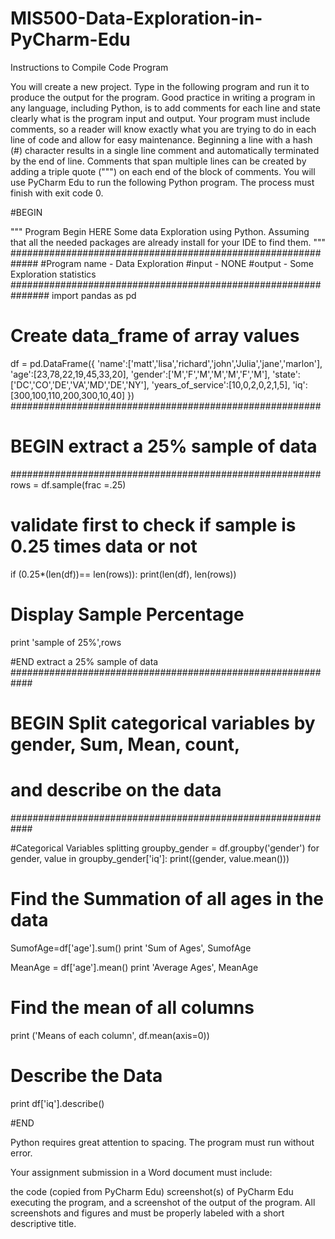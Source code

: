 # MIS500-Data-Exploration-in-PyCharm-Edu
Instructions to Compile Code Program

You will create a new project. Type in the following program and run it to produce the output for the program. Good practice in writing a program in any language, including Python, is to add comments for each line and state clearly what is the program input and output. Your program must include comments, so a reader will know exactly what you are trying to do in each line of code and allow for easy maintenance. Beginning a line with a hash (#) character results in a single line comment and automatically terminated by the end of line. Comments that span multiple lines can be created by adding a triple quote (""") on each end of the block of comments.  You will use PyCharm Edu to run the following Python program. The process must finish with exit code 0.

 

#BEGIN

""" Program Begin HERE
Some data Exploration using Python. Assuming that all the needed packages
 are already install for your IDE to find them.
"""
#############################################################
#Program name - Data Exploration
#input - NONE
#output - Some Exploration statistics
###############################################################
import pandas as pd

# Create data_frame of array values
df = pd.DataFrame({
    'name':['matt','lisa','richard','john','Julia','jane','marlon'],
    'age':[23,78,22,19,45,33,20],
    'gender':['M','F','M','M','M','F','M'],
    'state':['DC','CO','DE','VA','MD','DE','NY'],
    'years_of_service':[10,0,2,0,2,1,5],
    'iq':[300,100,110,200,300,10,40]
})
########################################################
# BEGIN extract a 25% sample of data
########################################################
rows = df.sample(frac =.25)
# validate first to check if sample is 0.25 times data or not
if (0.25*(len(df))== len(rows)):
    print(len(df), len(rows))

# Display Sample Percentage
print 'sample of 25%',rows

#END extract a 25% sample of data
############################################################
# BEGIN Split categorical variables by gender, Sum, Mean, count,
# and describe on the data
############################################################

#Categorical Variables splitting
groupby_gender = df.groupby('gender')
for gender, value in groupby_gender['iq']:
    print((gender, value.mean()))

# Find the Summation of all ages in the data
SumofAge=df['age'].sum()
print 'Sum of Ages', SumofAge

MeanAge = df['age'].mean()
print 'Average Ages', MeanAge
# Find the mean of all columns
print ('Means of each column', df.mean(axis=0))
# Describe the Data
print df['iq'].describe()

#END

 Python requires great attention to spacing. The program must run without error.

Your assignment submission in a Word document must include:

the code (copied from PyCharm Edu)
screenshot(s) of PyCharm Edu executing the program,
and a screenshot of the output of the program.
All screenshots and figures and must be properly labeled with a short descriptive title.
